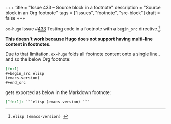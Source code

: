 +++
title = "Issue 433 – Source block in a footnote"
description = "Source block in an Org footnote"
tags = ["issues", "footnote", "src-block"]
draft = false
+++

`ox-hugo` Issue #[433](https://github.com/kaushalmodi/ox-hugo/issues/433) Testing code in a footnote with a `begin_src`
directive.[^fn:1].

**This doesn't work because Hugo does not support having multi-line
content in footnotes.**

Due to that limitation, `ox-hugo` folds all footnote content onto a
single line.. and so the below Org footnote:

```org
[fn:1]
#+begin_src elisp
(emacs-version)
#+end_src
```

gets exported as below in the Markdown footnote:

```md
[^fn:1]: ```elisp (emacs-version) ```
```

[^fn:1]: ```elisp (emacs-version) ```
